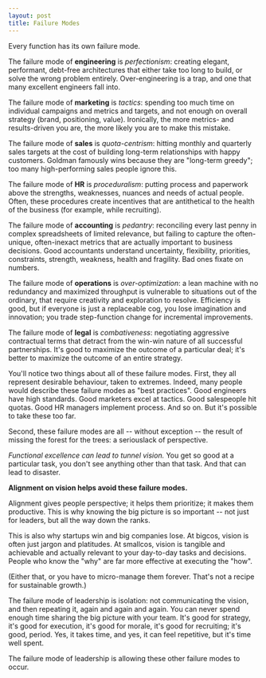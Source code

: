 ```yaml
---
layout: post
title: Failure Modes
---
```


Every function has its own failure mode.

The failure mode of **engineering** is *perfectionism*: creating elegant, performant, debt-free architectures that either take too long to build, or solve the wrong problem entirely.  Over-engineering is a trap, and one that many excellent engineers fall into.

The failure mode of **marketing** is *tactics*: spending too much time on individual campaigns and metrics and targets, and not enough on overall strategy (brand, positioning, value).  Ironically, the more metrics- and results-driven you are, the more likely you are to make this mistake.

The failure mode of **sales** is *quota-centrism*: hitting monthly and quarterly sales targets at the cost of building long-term relationships with happy customers.  Goldman famously wins because they are "long-term greedy"; too many high-performing sales people ignore this.

The failure mode of **HR** is *proceduralism*: putting process and paperwork above the strengths, weaknesses, nuances and needs of actual people.  Often, these procedures create incentives that are antithetical to the health of the business (for example, while recruiting).

The failure mode of **accounting** is *pedantry*: reconciling every last penny in complex spreadsheets of limited relevance, but failing to capture the often-unique, often-inexact metrics that are actually important to business decisions.  Good accountants understand uncertainty, flexibility, priorities, constraints, strength, weakness, health and fragility.  Bad ones fixate on numbers.

The failure mode of **operations** is *over-optimization*: a lean machine with no redundancy and maximized throughput is vulnerable to situations out of the ordinary, that require creativity and exploration to resolve.  Efficiency is good, but if everyone is just a replaceable cog, you lose imagination and innovation; you trade step-function change for incremental improvements.

The failure mode of **legal** is *combativeness*: negotiating aggressive contractual terms that detract from the win-win nature of all successful partnerships.  It's good to maximize the outcome of a particular deal; it's better to maximize the outcome of an entire strategy.  

You'll notice two things about all of these failure modes.  First, they all represent desirable behaviour, taken to extremes.  Indeed, many people would describe these failure modes as "best practices".  Good engineers have high standards.  Good marketers excel at tactics.  Good salespeople hit quotas.  Good HR managers implement process.  And so on.  But it's possible to take these too far.

Second, these failure modes are all -- without exception -- the result of missing the forest for the trees: a seriouslack of perspective.  

*Functional excellence can lead to tunnel vision.*  You get so good at a particular task, you don't see anything other than that task.  And that can lead to disaster.

**Alignment on vision helps avoid these failure modes.**

Alignment gives people perspective; it helps them prioritize; it makes them productive.  This is why knowing the big picture is so important -- not just for leaders, but all the way down the ranks.  

This is also why startups win and big companies lose.  At bigcos, vision is often just jargon and platitudes.  At smallcos, vision is tangible and achievable and actually relevant to your day-to-day tasks and decisions.  People who know the "why" are far more effective at executing the "how".  

(Either that, or you have to micro-manage them forever.  That's not a recipe for sustainable growth.)

The failure mode of leadership is isolation: not communicating the vision, and then repeating it, again and again and again.  You can never spend enough time sharing the big picture with your team.  It's good for strategy, it's good for execution, it's good for morale, it's good for recruiting; it's good, period.  Yes, it takes time, and yes, it can feel repetitive, but it's time well spent.

The failure mode of leadership is allowing these other failure modes to occur. 
